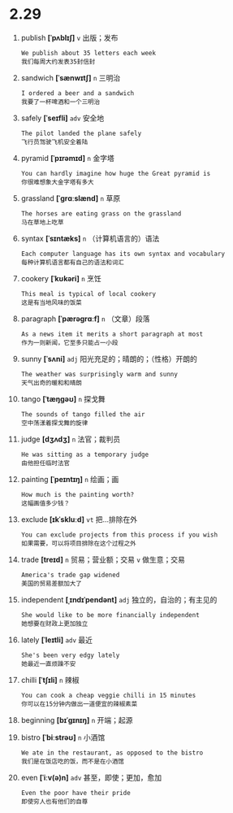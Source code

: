 # 2.29
















1. publish **[ˈpʌblɪʃ]** `v` 出版；发布
    ```
    We publish about 35 letters each week
    我们每周大约发表35封信封
    ```

2. sandwich **[ˈsænwɪtʃ]** `n` 三明治
    ```
    I ordered a beer and a sandwich
    我要了一杯啤酒和一个三明治
    ```

3. safely **[ˈseɪfli]** `adv` 安全地
    ```
    The pilot landed the plane safely
    飞行员驾驶飞机安全着陆
    ```

4. pyramid **[ˈpɪrəmɪd]** `n` 金字塔
    ```
    You can hardly imagine how huge the Great pyramid is
    你很难想象大金字塔有多大
    ```

5. grassland **[ˈɡrɑːslænd]** `n` 草原
    ```
    The horses are eating grass on the grassland
    马在草地上吃草
    ```

6. syntax **[ˈsɪntæks]** `n` （计算机语言的）语法
    ```
    Each computer language has its own syntax and vocabulary
    每种计算机语言都有自己的语法和词汇
    ```

7. cookery **[ˈkʊkəri]** `n` 烹饪
    ```
    This meal is typical of local cookery
    这是有当地风味的饭菜
    ```

8. paragraph **[ˈpærəɡrɑːf]** `n` （文章）段落
    ```
    As a news item it merits a short paragraph at most
    作为一则新闻，它至多只能占一小段
    ```

9. sunny **[ˈsʌni]** `adj` 阳光充足的；晴朗的；（性格）开朗的
    ```
    The weather was surprisingly warm and sunny
    天气出奇的暖和和晴朗
    ```

10. tango **[ˈtæŋɡəʊ]** `n` 探戈舞
    ```
    The sounds of tango filled the air
    空中荡漾着探戈舞的旋律
    ```

11. judge **[dʒʌdʒ]** `n` 法官；裁判员
    ```
    He was sitting as a temporary judge
    由他担任临时法官
    ```

12. painting **[ˈpeɪntɪŋ]** `n` 绘画；画
    ```
    How much is the painting worth?
    这幅画值多少钱？
    ```

13. exclude **[ɪkˈskluːd]** `vt` 把...排除在外
    ```
    You can exclude projects from this process if you wish
    如果需要，可以将项目排除在这个过程之外
    ```

14. trade **[treɪd]** `n` 贸易；营业额；交易 `v` 做生意；交易
    ```
    America's trade gap widened
    美国的贸易差额加大了
    ```

15. independent **[ˌɪndɪˈpendənt]** `adj` 独立的，自治的；有主见的
    ```
    She would like to be more financially independent
    她想要在财政上更加独立
    ```

16. lately **[ˈleɪtli]** `adv` 最近
    ```
    She's been very edgy lately
    她最近一直烦躁不安
    ```

17. chilli **[ˈtʃɪli]** `n` 辣椒
    ```
    You can cook a cheap veggie chilli in 15 minutes
    你可以在15分钟内做出一道便宜的辣椒素菜
    ```

18. beginning **[bɪˈɡɪnɪŋ]** `n` 开端；起源

19. bistro **[ˈbiːstrəʊ]** `n` 小酒馆
    ```
    We ate in the restaurant, as opposed to the bistro
    我们是在饭店吃的饭，而不是在小酒馆
    ```

20. even **[ˈiːv(ə)n]** `adv` 甚至，即使；更加，愈加
    ```
    Even the poor have their pride
    即使穷人也有他们的自尊
    ```
